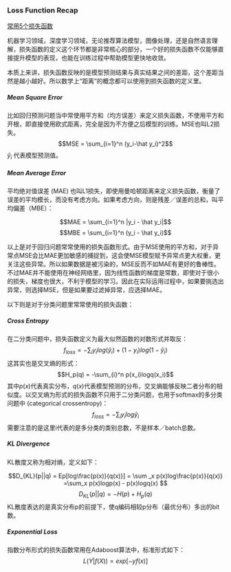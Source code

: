 ### Loss Function Recap

[常用5个损失函数](https://www.jiqizhixin.com/articles/2018-06-21-3)

机器学习领域，深度学习领域，无论推荐算法模型，图像处理，还是自然语言理解，损失函数的定义这个环节都是非常核心的部分，一个好的损失函数不仅能够直接提升模型的表现，也能在训练过程中帮助模型更快地收敛。

本质上来讲，损失函数反映的是模型预测结果与真实结果之间的差距，这个差距当然是越小越好。所以数学上“距离”的概念都可以使用到损失函数的定义里。

##### Mean Square Error
比如回归预测问题当中常使用平方和（均方误差）来定义损失函数，不使用平方和开根，即直接使用欧式距离，完全是因为不方便之后模型的训练。MSE也叫L2损失。
$$MSE = \sum_{i=1}^n (y_i-\hat y_i)^2$$
$\hat y_i$ 代表模型预测值。

##### Mean Average Error
平均绝对值误差 (MAE) 也叫L1损失，即使用曼哈顿距离来定义损失函数，衡量了误差的平均模长，而没有考虑方向。如果考虑方向，则是残差／误差的总和，叫平均偏差（MBE）：

$$MAE = \sum_{i=1}^n |y_i - \hat y_i|$$
$$MBE = \sum_{i=1}^n (y_i - \hat y_i)$$

以上是对于回归问题常常使用的损失函数形式。由于MSE使用的平方和，对于异常点MSE会比MAE更加敏感的捕捉到，这会使MSE模型赋予异常点更大权重，更关注这些异常。所以如果数据是被污染的，MSE反而不如MAE有更好的鲁棒性。不过MAE并不能使用在神经网络里，因为线性函数的梯度是常数，即使对于很小的损失，梯度也很大，不利于模型的学习。因此在实际运用过程中，如果要挑选出异常，则选择MSE，但是如果要过滤掉异常，应选择MAE。

以下则是对于分类问题里常常使用的损失函数：

##### Cross Entropy

在二分类问题中，损失函数定义为最大似然函数的对数形式并取反：
$$f_{loss} = - \sum_i y_ilog(\hat y_i) + (1-y_i)log(1-\hat y_i)$$
这其实也是交叉熵的形式：
$$H_p(q) = -\sum_{i}^n p(x_i)logq(x_i)$$
其中$p(x)$代表真实分布，$q(x)$代表模型预测的分布，交叉熵能够反映二者分布的相似度。以交叉熵为形式的损失函数不只用于二分类问题，也用于softmax的多分类问题中 (categorical crossentropy)：
$$f_{loss} = -\sum_i y_ilog\hat y_i$$
需要注意的是这里i代表的是多分类的类别总数，不是样本／batch总数。

##### KL Divergence

KL散度又称为相对熵，定义如下：

$$D_{KL}(p||q) = Ep[log\frac{p(x)}{q(x)}] = \sum _x p(x)log\frac{p(x)}{q(x)} 
=\sum_x p(x)logp(x) - p(x)logq(x) $$
$$D_{KL}(p||q) = -H(p)+H_p(q)$$
KL散度表达的是真实分布p的前提下，使q编码相较p分布（最优分布）多出的bit数。

##### Exponential Loss
指数分布形式的损失函数常用在Adaboost算法中，标准形式如下：
$$L(Y|f(X)) = exp[-yf(x)]$$





